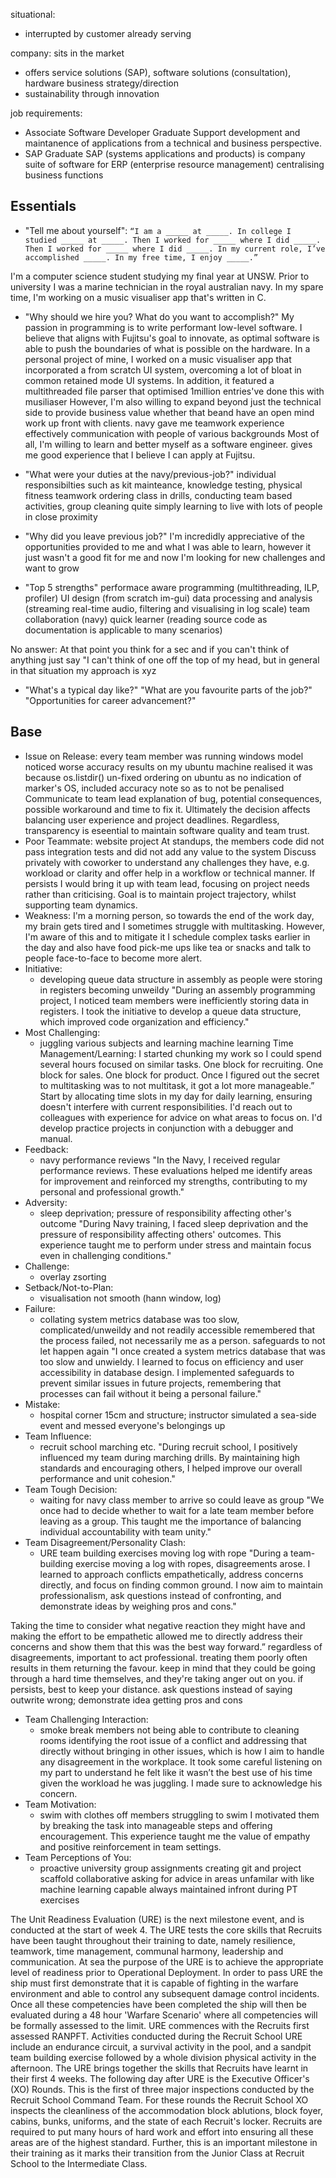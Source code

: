 <!-- SPDX-License-Identifier: zlib-acknowledgement -->

situational:
  - interrupted by customer already serving

company:
sits in the market
 - offers service solutions (SAP), software solutions (consultation), hardware
business strategy/direction 
 - sustainability through innovation

job requirements:
 - Associate Software Developer Graduate 
   Support development and maintanence of applications from a technical and business perspective.
 - SAP Graduate
   SAP (systems applications and products) is company suite of software for ERP (enterprise resource management) centralising business functions


## Essentials
* "Tell me about yourself":
`“I am a _____ at _____. In college I studied _____ at _____. Then I worked for _____ where I did _____. Then I worked for _____ where I did _____. In my current role, I’ve accomplished _____. In my free time, I enjoy _____.”`

I'm a computer science student studying my final year at UNSW. 
Prior to university I was a marine technician in the royal australian navy.
In my spare time, I'm working on a music visualiser app that's written in C.

* "Why should we hire you? What do you want to accomplish?"
My passion in programming is to write performant low-level software. 
I believe that aligns with Fujitsu's goal to innovate, as optimal software is able to push the boundaries of what is possible on the hardware.
In a personal project of mine, I worked on a music visualiser app that incorporated a from scratch UI system, overcoming a lot of bloat in common retained mode UI systems.
In addition, it featured a multithreaded file parser that optimised 1million entries've done this with musiliaser
However, I'm also willing to expand beyond just the technical side to provide business value whether that beand have an open mind work up front with clients.
navy gave me teamwork experience effectively communication with people of various backgrounds
Most of all, I'm willing to learn and better myself as a software engineer.
gives me good experience that I believe I can apply at Fujitsu.

* "What were your duties at the navy/previous-job?"
individual responsibilties such as kit mainteance, knowledge testing, physical fitness
teamwork ordering class in drills, conducting team based activities, group cleaning
quite simply learning to live with lots of people in close proximity
* "Why did you leave previous job?"
I'm incredidly appreciative of the opportunities provided to me and what I was able to learn,
however it just wasn't a good fit for me and now I'm looking for new challenges and want to grow

* "Top 5 strengths"
performace aware programming (multithreading, ILP, profiler)
UI design (from scratch im-gui)
data processing and analysis (streaming real-time audio, filtering and visualising in log scale)
team collaboration (navy)
quick learner (reading source code as documentation is applicable to many scenarios)

No answer:
At that point you think for a sec and if you can't think of anything just say 
"I can't think of one off the top of my head, 
but in general in that situation my approach is xyz

* "What's a typical day like?"
  "What are you favourite parts of the job?"
  "Opportunities for career advancement?"

## Base
 - Issue on Release:
  every team member was running windows model 
  noticed worse accuracy results on my ubuntu machine
  realised it was because os.listdir() un-fixed ordering on ubuntu
  as no indication of marker's OS, included accuracy note so as to not be penalised 
  Communicate to team lead explanation of bug, potential consequences, possible workaround and time to fix it.
  Ultimately the decision affects balancing user experience and project deadlines.
  Regardless, transparency is eseential to maintain software quality and team trust.
 - Poor Teammate:
   website project
   At standups, the members code did not pass integration tests and did not add any value to the system
Discuss privately with coworker to understand any challenges they have, e.g. workload or clarity and offer help in a workflow or technical manner.
If persists I would bring it up with team lead, focusing on project needs rather than criticising.
Goal is to maintain project trajectory, whilst supporting team dynamics.
 - Weakness:
  I'm a morning person, so towards the end of the work day, 
  my brain gets tired and I sometimes struggle with multitasking.
  However, I'm aware of this and to mitigate it I schedule complex tasks earlier in the day
  and also have food pick-me ups like tea or snacks and talk to people face-to-face to become more alert.
 - Initiative:
   * developing queue data structure in assembly as people were storing in registers becoming unweildy
   "During an assembly programming project, I noticed team members were inefficiently storing data in registers. I took the initiative to develop a queue data structure, which improved code organization and efficiency."
 - Most Challenging:
   * juggling various subjects and learning machine learning
     Time Management/Learning:
     I started chunking my work so I could spend several hours focused on similar tasks. One block for recruiting. One block for sales. One block for product. Once I figured out the secret to multitasking was to not multitask, it got a lot more manageable.”
     Start by allocating time slots in my day for daily learning, ensuring doesn't interfere with current responsibilities.
     I'd reach out to colleagues with experience for advice on what areas to focus on.
     I'd develop practice projects in conjunction with a debugger and manual.
 - Feedback:
   * navy performance reviews
"In the Navy, I received regular performance reviews. These evaluations helped me identify areas for improvement and reinforced my strengths, contributing to my personal and professional growth."
 - Adversity:
   * sleep deprivation; pressure of responsibility affecting other's outcome
"During Navy training, I faced sleep deprivation and the pressure of responsibility affecting others' outcomes. This experience taught me to perform under stress and maintain focus even in challenging conditions."
 - Challenge:
   * overlay zsorting
 - Setback/Not-to-Plan:
   * visualisation not smooth (hann window, log)
 - Failure:
   * collating system metrics database was too slow, complicated/unweildy and not readily accessible
   remembered that the process failed, not necessarily me as a person.
   safeguards to not let happen again
"I once created a system metrics database that was too slow and unwieldy. I learned to focus on efficiency and user accessibility in database design. I implemented safeguards to prevent similar issues in future projects, remembering that processes can fail without it being a personal failure."
 - Mistake:
   * hospital corner 15cm and structure; instructor simulated a sea-side event and messed everyone's belongings up
 - Team Influence:
   * recruit school marching etc.
"During recruit school, I positively influenced my team during marching drills. By maintaining high standards and encouraging others, I helped improve our overall performance and unit cohesion."
 - Team Tough Decision:
   * waiting for navy class member to arrive so could leave as group
"We once had to decide whether to wait for a late team member before leaving as a group. This taught me the importance of balancing individual accountability with team unity."
 - Team Disagreement/Personality Clash:
   * URE team building exercises moving log with rope
"During a team-building exercise moving a log with ropes, disagreements arose. I learned to approach conflicts empathetically, address concerns directly, and focus on finding common ground. I now aim to maintain professionalism, ask questions instead of confronting, and demonstrate ideas by weighing pros and cons."

Taking the time to consider what negative reaction they might have and making the effort to be empathetic allowed me to directly address their concerns and show them that this was the best way forward.”
regardless of disagreements, important to act professional.
treating them poorly often results in them returning the favour.
keep in mind that they could be going through a hard time themselves, and they're taking anger out on you.
if persists, best to keep your distance.
ask questions instead of saying outwrite wrong; 
demonstrate idea getting pros and cons

 - Team Challenging Interaction:
   * smoke break members not being able to contribute to cleaning rooms
    identifying the root issue of a conflict and addressing that directly without bringing in other issues, which is how I aim to handle any disagreement in the workplace.
     It took some careful listening on my part to understand he felt like it wasn’t the best use of his time given the workload he was juggling. I made sure to acknowledge his concern. 
 - Team Motivation:
   * swim with clothes off members struggling to swim
I motivated them by breaking the task into manageable steps and offering encouragement. This experience taught me the value of empathy and positive reinforcement in team settings.
 - Team Perceptions of You:
   * proactive university group assignments creating git and project scaffold
     collaborative asking for advice in areas unfamilar with like machine learning
     capable always maintained infront during PT exercises

The Unit Readiness Evaluation (URE) is the next milestone event, and is conducted at the start of week 4. The URE tests the core skills that Recruits have been taught throughout their training to date, namely resilience, teamwork, time management, communal harmony, leadership and communication.
At sea the purpose of the URE is to achieve the appropriate level of readiness prior to Operational Deployment. In order to pass URE the ship must first demonstrate that it is capable of fighting in the warfare environment and able to control any subsequent damage control incidents. Once all these competencies have been completed the ship will then be evaluated during a 48 hour 'Warfare Scenario' where all competencies will be formally assessed to the limit.
URE commences with the Recruits first assessed RANPFT. Activities conducted during the Recruit School URE include an endurance circuit, a survival activity in the pool, and a sandpit team building exercise followed by a whole division physical activity in the afternoon. The URE brings together the skills that Recruits have learnt in their first 4 weeks. The following day after URE is the Executive Officer's (XO) Rounds. This is the first of three major inspections conducted by the Recruit School Command Team. For these rounds the Recruit School XO inspects the cleanliness of the accommodation block ablutions, block foyer, cabins, bunks, uniforms, and the state of each Recruit's locker. Recruits are required to put many hours of hard work and effort into ensuring all these areas are of the highest standard. Further, this is an important milestone in their training as it marks their transition from the Junior Class at Recruit School to the Intermediate Class.
